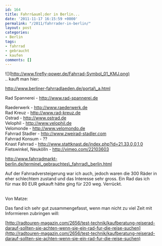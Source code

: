 ```yaml
---
id: 164
title: Fahrr&auml;der in Berlin...
date: '2011-11-17 16:15:59 +0000'
permalink: "/2011/fahrrader-in-berlin/"
layout: post
categories:
- Berlin
tags:
- fahrrad
- gebraucht
- kaufen
comments: []
---
```

![](<http://www.firefly-power.de/Fahrrad-Symbol_01_KMJ.png)>  
.. kauft man hier:

<http://www.berliner-fahrradlaeden.de/portal\_a.html>

Rad Spannerei - <http://www.rad-spannerei.de>

Raederwerk - <http://www.raederwerk.de>  
Rad Kreuz - <http://www.rad-kreuz.de>  
Ostrad - <http://www.ostrad.de>  
Velophil - <http://www.velophil.de>  
Velomonde - <http://www.velomondo.de>  
Fahrrad Stadler - <http://www.zweirad-stadler.com>  
Fahrrad Konsum - ??  
Knast Fahrrad - <http://www.stattknast.de/index.php?id=21,33,0,0,1,0>  
Fietswinkel, Neukölln - <http://vimeo.com/22103603>

<http://www.fahrradmarkt-berlin.de/termine\_gebrauchtes\_fahrrad\_berlin.html>

Auf der Fahrradversteigerung war ich auch, jedoch waren die 300 Räder in eher schlechtem zustand und das Interesse sehr gross. Ein Rad das ich  
für max 80 EUR gekauft hätte ging für 220 weg. Verrückt.  
&nbsp;

Von Matze:

Das fand ich sehr gut zusammengefasst, wenn man nicht zu viel Zeit mit Informieren zubringen will:

[<http://radtouren-magazin.com/2656/test-technik/kaufberatung-reiserad-darauf-sollten-sie-achten-wenn-sie-ein-rad-fur-die-reise-suchen](http://radtouren-magazin.com/2656/test-technik/kaufberatung-reiserad-darauf-sollten-sie-achten-wenn-sie-ein-rad-fur-die-reise-suchen)>
